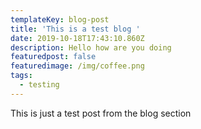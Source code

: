 ```yaml
---
templateKey: blog-post
title: 'This is a test blog '
date: 2019-10-18T17:43:10.860Z
description: Hello how are you doing
featuredpost: false
featuredimage: /img/coffee.png
tags:
  - testing
---
```

This is just a test post from the blog section
